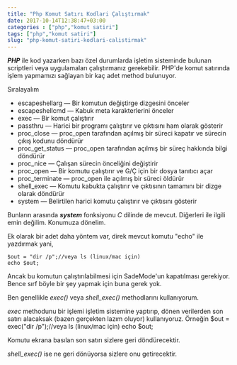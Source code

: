 ```yaml
---
title: "Php Komut Satırı Kodlari Çalıştırmak"
date: 2017-10-14T12:38:47+03:00
categories : ["php","komut satiri"]
tags: ["php","komut satiri"]
slug: "php-komut-satiri-kodlari-calistirmak"
---
```



***PHP*** ile kod yazarken bazı özel durumlarda işletim sisteminde bulunan scriptleri veya uygulamaları çalıştırmanız gerekebilir. PHP'de komut satırında işlem yapmamızı sağlayan bir kaç adet method bulunuyor.

Sıralayalım

* escapeshellarg — Bir komutun değiştirge dizgesini önceler
* escapeshellcmd — Kabuk meta karakterlerini önceler
* exec — Bir komut çalıştırır
* passthru — Harici bir programı çalıştırır ve çıktısını ham olarak gösterir
* proc_close — proc_open tarafından açılmış bir süreci kapatır ve sürecin çıkış kodunu döndürür
* proc_get_status — proc_open tarafından açılmış bir süreç hakkında bilgi döndürür
* proc_nice — Çalışan sürecin önceliğini değiştirir
* proc_open — Bir komutu çalıştırır ve G/Ç için bir dosya tanıtıcı açar
* proc_terminate — proc_open ile açılmış bir süreci öldürür
* shell_exec — Komutu kabukta çalıştırır ve çıktısının tamamını bir dizge olarak döndürür
* system — Belirtilen harici komutu çalıştırır ve çıktısını gösterir


Bunların arasında ***system*** fonksiyonu *C* dilinde de mevcut. Diğerleri ile ilgili emin değilim. Konumuza dönelim. 

Ek olarak bir adet daha yöntem var, direk mevcut komutu "echo" ile yazdırmak yani,

    $out = "dir /p";//veya ls (linux/mac için)
    echo $out;

Ancak bu komutun çalıştırılabilmesi için SadeMode'un kapatılması gerekiyor. Bence sırf böyle bir şey yapmak için buna gerek yok. 

Ben genellikle *exec()* veya *shell_exec()* methodlarını kullanıyorum.

*exec* methodunu bir işlemi işletim sistemine yaptırıp, dönen verilerden son satırı alacaksak (bazen gerçekten lazım oluyor) kullanıyoruz. Örneğin 
    $out = exec("dir /p");//veya ls (linux/mac için)
    echo $out;

Komutu ekrana basılan son satırı sizlere geri döndürecektir.

*shell_exec()* ise ne geri dönüyorsa sizlere onu getirecektir. 